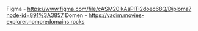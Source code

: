 Figma - https://www.figma.com/file/cASM20ikAsPlTi2doec68Q/Diploma?node-id=891%3A3857
Domen - https://vadim.movies-explorer.nomoredomains.rocks